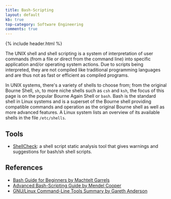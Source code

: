 ```yaml
---
title: Bash-Scripting
layout: default
kb: true
top-category: Software Engineering
comments: true
---
```


{% include header.html %}

The UNIX shell and shell scripting is a system of interpretation of user commands (from a file or direct from the command line) into specific application and/or operating system actions. Due to scripts being interpreted, they are not compiled like traditional programming languages and are thus not as fast or efficient as compiled programs.

In UNIX systems, there's a variety of shells to choose from; from the original Bourne Shell, `sh`, to more niche shells such as `csh` and `ksh`, the focus of this page is on the popular Bourne Again Shell or `bash`. Bash is the standard shell in Linux systems and is a superset of the Bourne shell providing compatible commands and operation as the original Bourne shell as well as more advanced features. A Linux system lists an overview of its available shells in the file `/etc/shells`.



## Tools

* [ShellCheck](https://github.com/koalaman/shellcheck): a shell script static analysis tool that gives warnings and suggestions for bash/sh shell scripts.

## References

* [Bash Guide for Beginners by Machtelt Garrels](http://www.tldp.org/LDP/Bash-Beginners-Guide/html/index.html)
* [Advanced Bash-Scripting Guide by Mendel Cooper](http://www.tldp.org/LDP/abs/html/index.html)
* [GNU/Linux Command-Line Tools Summary by Gareth Anderson](http://www.tldp.org/LDP/GNU-Linux-Tools-Summary/html/index.html)
